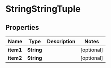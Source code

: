 

# StringStringTuple


## Properties

| Name | Type | Description | Notes |
|------------ | ------------- | ------------- | -------------|
|**item1** | **String** |  |  [optional] |
|**item2** | **String** |  |  [optional] |



